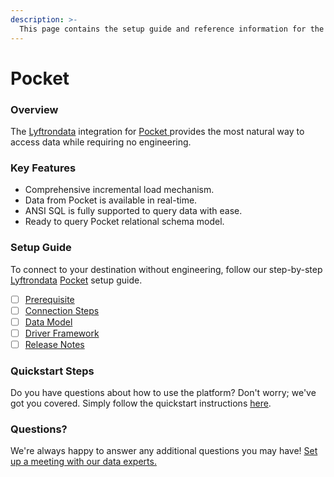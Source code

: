 ```yaml
---
description: >-
  This page contains the setup guide and reference information for the Pocket source connector.
---
```


# Pocket

### Overview

The [Lyftrondata](https://www.lyftrondata.com/) integration for [Pocket](https://www.lyftrondata.com/integration/pocket/)[ ](https://www.lyftrondata.com/integration/pocket/)provides the most natural way to access data while requiring no engineering.

### Key Features

* Comprehensive incremental load mechanism.
* Data from Pocket is available in real-time.&#x20;
* ANSI SQL is fully supported to query data with ease.
* Ready to query Pocket relational schema model.

### Setup Guide

To connect to your destination without engineering, follow our step-by-step [Lyftrondata](https://www.lyftrondata.com/)  [Pocket](https://www.lyftrondata.com/integration/pocket/) setup guide.

* [ ] [Prerequisite](../../marketing-analytics/pocket/prerequisite.md)
* [ ] [Connection Steps](../../marketing-analytics/pocket/connection-steps.md)
* [ ] [Data Model](../../marketing-analytics/pocket/data-model/)
* [ ] [Driver Framework](../../marketing-analytics/pocket/driver-framework/)
* [ ] [Release Notes](../../marketing-analytics/pocket/release-notes.md)

### Quickstart Steps

Do you have questions about how to use the platform? Don't worry; we've got you covered. Simply follow the quickstart instructions [here](../../../quickstart-steps.md).

### Questions? <a href="#questions" id="questions"></a>

We're always happy to answer any additional questions you may have! [Set up a meeting with our data experts.](https://www.lyftrondata.com/book-a-meeting/)

